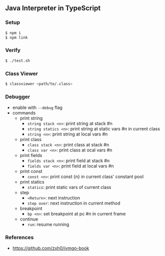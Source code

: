 ## Java Interpreter in TypeScript

### Setup

```bash
$ npm i
$ npm link
```

### Verify

```bash
$ ./test.sh
```

### Class Viewer

```bash
$ classviewer <path/to/.class>
```

### Debugger

* enable with `--debug` flag
* commands
  * print string
    * `string stack <n>`: print string at stack #n
    * `string statics <n>`: print string at static vars #n in current class
    * `string <n>`: print string at local vars #n
  * print class
    * `class stack <n>`: print class at stack #n
    * `class var <n>`: print class at ocal vars #n
  * print fields
    * `fields stack <n>`: print field at stack #n
    * `fields var <n>`: print field at local vars #n
  * print const
    * `const <n>`: print const {n} in current class' constant pool
  * print statics
    * `statics`: print static vars of current class
  * step
    * `<Return>`: next instruction
    * `step over`: next instruction in current method
  * breakpoint
    * `bp <n>`: set breakpoint at pc #n in current frame
  * continue
    * `run`: resume running

### References
* https://github.com/zxh0/jvmgo-book
